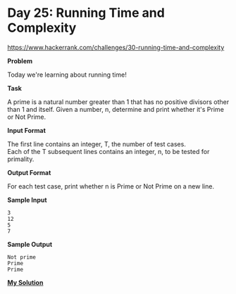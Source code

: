# Day 25: Running Time and Complexity

https://www.hackerrank.com/challenges/30-running-time-and-complexity

**Problem**

Today we're learning about running time!  

**Task**

A prime is a natural number greater than 1 that has no positive divisors other than 1 and itself. Given a number, n, determine and print whether it's Prime or Not Prime.

**Input Format**

The first line contains an integer, T, the number of test cases.  
Each of the T subsequent lines contains an integer, n, to be tested for primality.

**Output Format**

For each test case, print whether n is Prime or Not Prime on a new line.

**Sample Input**

```
3
12
5
7
```

**Sample Output**

```
Not prime
Prime
Prime
```
[**My Solution**](answer.py)
